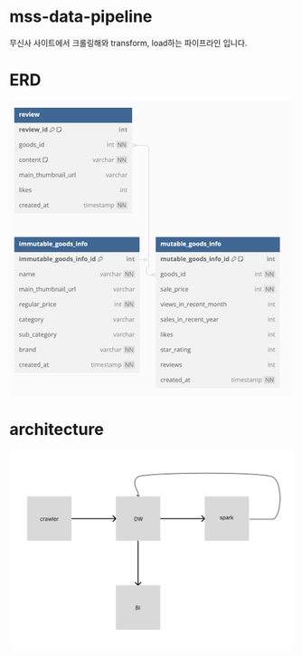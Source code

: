 # mss-data-pipeline
무신사 사이트에서 크롤링해와 transform, load하는 파이프라인 입니다.

# ERD
![data model](./images/ERD_latest.png)

# architecture
![architecture of pipeline](./images/pipeline_architecture.png)